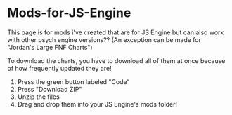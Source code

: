 # Mods-for-JS-Engine

This page is for mods i've created that are for JS Engine but can also work with other psych engine versions?? (An exception can be made for "Jordan's Large FNF Charts")

To download the charts, you have to download all of them at once because of how frequently updated they are!

1. Press the green button labeled "Code"
2. Press "Download ZIP"
3. Unzip the files
4. Drag and drop them into your JS Engine's mods folder!
